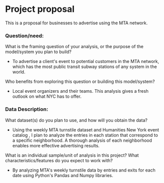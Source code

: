 # Project proposal 
This is a proposal for businesses to advertise using the MTA network.

### **Question/need:**

What is the framing question of your analysis, or the purpose of the model/system you plan to build?
  - To advertise a client's event to potential customers in the MTA network, which has the most public transit subway stations of any system in the world.
  
Who benefits from exploring this question or building this model/system?
  - Local event organizers and their teams. This analysis gives a fresh outlook on what NYC has to offer.

### **Data Description:**

What dataset(s) do you plan to use, and how will you obtain the data?
   - Using the weekly MTA turnstile dataset and Humanities New York event catalog , I plan to analyze the entries in each station that correspond to a specific neighborhood. A thorough analysis of each neighborhood enables more effective advertising results.
   
What is an individual sample/unit of analysis in this project? What characteristics/features do you expect to work with?
   - By analyzing MTA's weekly turnstile data by entries and exits for each date using Python's Pandas and Numpy libraries.

